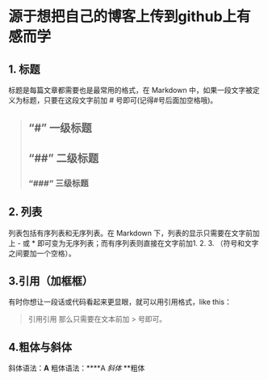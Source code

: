 # 源于想把自己的博客上传到github上有感而学
## 1. 标题
标题是每篇文章都需要也是最常用的格式，在 Markdown 中，如果一段文字被定义为标题，只要在这段文字前加 # 号即可(记得#号后面加空格哦)。
>## “#” 一级标题
>## “##” 二级标题
>### “###” 三级标题
## 2. 列表
列表包括有序列表和无序列表。在 Markdown 下，列表的显示只需要在文字前加上 - 或 * 即可变为无序列表；而有序列表则直接在文字前加1. 2. 3. （符号和文字之间要加一个空格）。
## 3.引用（加框框）
有时你想让一段话或代码看起来更显眼，就可以用引用格式，like this：
>引用引用
那么只需要在文本前加 > 号即可。
## 4.粗体与斜体
斜体语法：**A**
粗体语法：****A
*斜体*
**粗体

